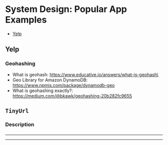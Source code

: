 # System Design: Popular App Examples 
- [Yelp](#Yelp)

## Yelp

### Geohashing
- What is geohash: https://www.educative.io/answers/what-is-geohash\
- Geo Library for Amazon DynamoDB: https://www.npmjs.com/package/dynamodb-geo
- What is geohashing exactly?: https://medium.com/@bkawk/geohashing-20b282fc9655

## ```TinyUrl```

### Description

###

---
---
